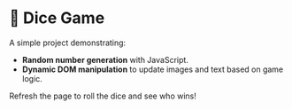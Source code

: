 # 🎲 Dice Game

A simple project demonstrating:

- **Random number generation** with JavaScript.
- **Dynamic DOM manipulation** to update images and text based on game logic.

Refresh the page to roll the dice and see who wins!
